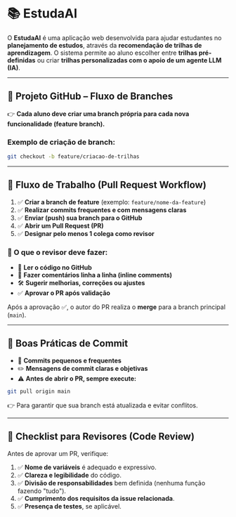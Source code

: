 # 📚 EstudaAI

O **EstudaAI** é uma aplicação web desenvolvida para ajudar estudantes no **planejamento de estudos**, através da **recomendação de trilhas de aprendizagem**. O sistema permite ao aluno escolher entre **trilhas pré-definidas** ou criar **trilhas personalizadas com o apoio de um agente LLM (IA)**.

---

## 🚀 Projeto GitHub – Fluxo de Branches

👉 **Cada aluno deve criar uma branch própria para cada nova funcionalidade (feature branch).**

### Exemplo de criação de branch:
```bash
git checkout -b feature/criacao-de-trilhas
```

---

## 🔄 Fluxo de Trabalho (Pull Request Workflow)

1. ✅ **Criar a branch de feature** (exemplo: `feature/nome-da-feature`)
2. ✅ **Realizar commits frequentes e com mensagens claras**
3. ✅ **Enviar (push) sua branch para o GitHub**
4. ✅ **Abrir um Pull Request (PR)**
5. ✅ **Designar pelo menos 1 colega como revisor**

### 🎯 O que o revisor deve fazer:
- 👀 **Ler o código no GitHub**
- 💬 **Fazer comentários linha a linha (inline comments)**
- 🛠️ **Sugerir melhorias, correções ou ajustes**
- ✅ **Aprovar o PR após validação**

Após a aprovação ✅, o autor do PR realiza o **merge** para a branch principal (`main`).

---

## 📝 Boas Práticas de Commit

- 🔁 **Commits pequenos e frequentes**
- ✏️ **Mensagens de commit claras e objetivas**
- ⚠️ **Antes de abrir o PR, sempre execute:**
```bash
git pull origin main
```
👉 Para garantir que sua branch está atualizada e evitar conflitos.

---

## 👀 Checklist para Revisores (Code Review)

Antes de aprovar um PR, verifique:

1. ✅ **Nome de variáveis** é adequado e expressivo.
2. ✅ **Clareza e legibilidade** do código.
3. ✅ **Divisão de responsabilidades** bem definida (nenhuma função fazendo "tudo").
4. ✅ **Cumprimento dos requisitos da issue relacionada**.
5. ✅ **Presença de testes**, se aplicável.
